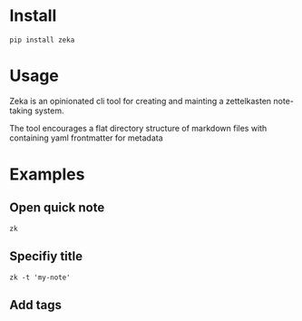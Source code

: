 # Install
```
pip install zeka
```

# Usage
Zeka is an opinionated cli tool for creating and mainting a zettelkasten note-taking system. 

The tool encourages a flat directory structure of markdown files with containing yaml frontmatter for metadata

# Examples
## Open quick note
```
zk
```

## Specifiy title
```
zk -t 'my-note'
```

## Add tags
```

